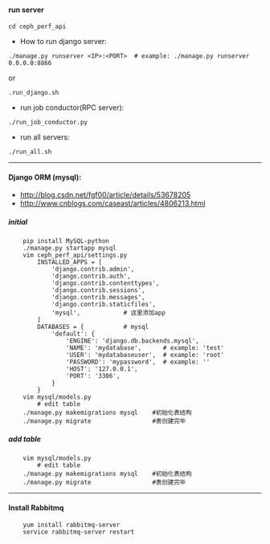 #### run server
```
cd ceph_perf_api
```
- How to run django server:
```
./manage.py runserver <IP>:<PORT>  # example: ./manage.py runserver 0.0.0.0:8866
```
or
```
.run_django.sh
```

- run job conductor(RPC server):
```
./run_job_conductor.py
```
- run all servers:
```
./run_all.sh
```
***
#### Django ORM (mysql):
- http://blog.csdn.net/fgf00/article/details/53678205
- http://www.cnblogs.com/caseast/articles/4806213.html
##### initial
```
    pip install MySQL-python
    ./manage.py startapp mysql
    vim ceph_perf_api/settings.py
        INSTALLED_APPS = [
            'django.contrib.admin',
            'django.contrib.auth',
            'django.contrib.contenttypes',
            'django.contrib.sessions',
            'django.contrib.messages',
            'django.contrib.staticfiles',
            'mysql',            # 这里添加app
        ]
        DATABASES = {           # mysql
            'default': {
                'ENGINE': 'django.db.backends.mysql',
                'NAME': 'mydatabase',      # example: 'test'
                'USER': 'mydatabaseuser',  # example: 'root'
                'PASSWORD': 'mypassword',  # example: ''
                'HOST': '127.0.0.1',
                'PORT': '3306',
            }
        }
    vim mysql/models.py
        # edit table
    ./manage.py makemigrations mysql    #初始化表结构
    ./manage.py migrate                 #表创建完毕
```
##### add table
```
    vim mysql/models.py
        # edit table
    ./manage.py makemigrations mysql    #初始化表结构
    ./manage.py migrate                 #表创建完毕
```
***
#### Install Rabbitmq
```
    yum install rabbitmq-server
    service rabbitmq-server restart
```

